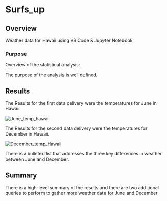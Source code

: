 # Surfs_up

## Overview
Weather data for Hawaii using VS Code &amp; Jupyter Notebook

### Purpose
Overview of the statistical analysis:



The purpose of the analysis is well defined. 
## Results
The Results for the first data delivery were the temperatures for June in Hawaii.


![June_temp_hawaii](https://user-images.githubusercontent.com/98365309/170517009-3544c0e4-5391-4a94-9945-f80e70105ad6.png)

The Results for the second data delivery were the temperatures for December in Hawaii.


![December_temp_Hawaii](https://user-images.githubusercontent.com/98365309/170517218-8ed8fbb8-3d30-4d94-8995-0e778c2a0194.png)


There is a bulleted list that addresses the three key differences in weather between June and December. 
## Summary






There is a high-level summary of the results and there are two additional queries to perform to gather more weather data for June and December
